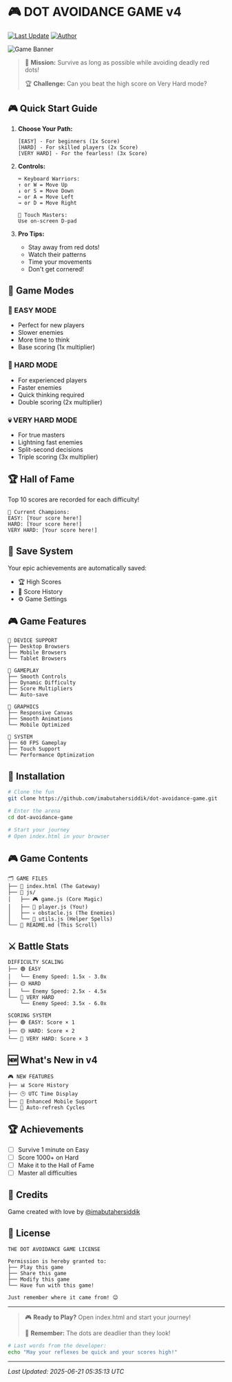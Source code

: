 🎮 DOT AVOIDANCE GAME v4 
=======================

[![Last Update](https://img.shields.io/badge/Last%20Update-2025--06--21%2005:35:13%20UTC-brightgreen)](https://github.com/imabutahersiddik/dot-avoidance-game)
[![Author](https://img.shields.io/badge/Author-@imabutahersiddik-blue)](https://github.com/imabutahersiddik)

![Game Banner](https://raw.githubusercontent.com/imabutahersiddik/dot-avoidance-game/main/banner.png)

> 🎯 **Mission:** Survive as long as possible while avoiding deadly red dots!
> 
> 🏆 **Challenge:** Can you beat the high score on Very Hard mode?

## 🎮 Quick Start Guide

1. **Choose Your Path:**
   ```
   [EASY] - For beginners (1x Score)
   [HARD] - For skilled players (2x Score)
   [VERY HARD] - For the fearless! (3x Score)
   ```

2. **Controls:**
   ```
   ⌨️ Keyboard Warriors:
   ↑ or W = Move Up
   ↓ or S = Move Down
   ← or A = Move Left
   → or D = Move Right
   
   📱 Touch Masters:
   Use on-screen D-pad
   ```

3. **Pro Tips:**
   - Stay away from red dots!
   - Watch their patterns
   - Time your movements
   - Don't get cornered!

## 🎯 Game Modes

### 👶 EASY MODE
- Perfect for new players
- Slower enemies
- More time to think
- Base scoring (1x multiplier)

### 💪 HARD MODE
- For experienced players
- Faster enemies
- Quick thinking required
- Double scoring (2x multiplier)

### 💀 VERY HARD MODE
- For true masters
- Lightning fast enemies
- Split-second decisions
- Triple scoring (3x multiplier)

## 🏆 Hall of Fame

Top 10 scores are recorded for each difficulty!
```
🥇 Current Champions:
EASY: [Your score here!]
HARD: [Your score here!]
VERY HARD: [Your score here!]
```

## 💾 Save System

Your epic achievements are automatically saved:
- 🏆 High Scores
- 📜 Score History
- ⚙️ Game Settings

## 🎮 Game Features

```
📱 DEVICE SUPPORT
├── Desktop Browsers
├── Mobile Browsers
└── Tablet Browsers

🎯 GAMEPLAY
├── Smooth Controls
├── Dynamic Difficulty
├── Score Multipliers
└── Auto-save

🎨 GRAPHICS
├── Responsive Canvas
├── Smooth Animations
└── Mobile Optimized

🎵 SYSTEM
├── 60 FPS Gameplay
├── Touch Support
└── Performance Optimization
```

## 🔧 Installation

```bash
# Clone the fun
git clone https://github.com/imabutahersiddik/dot-avoidance-game.git

# Enter the arena
cd dot-avoidance-game

# Start your journey
# Open index.html in your browser
```

## 🎮 Game Contents

```
🗂️ GAME FILES
├── 📄 index.html (The Gateway)
├── 📁 js/
│   ├── 🎮 game.js (Core Magic)
│   ├── 🏃 player.js (You!)
│   ├── 💀 obstacle.js (The Enemies)
│   └── 🔧 utils.js (Helper Spells)
└── 📖 README.md (This Scroll)
```

## ⚔️ Battle Stats

```
DIFFICULTY SCALING
├── 🟢 EASY
│   └── Enemy Speed: 1.5x - 3.0x
├── 🟡 HARD
│   └── Enemy Speed: 2.5x - 4.5x
└── 🔴 VERY HARD
    └── Enemy Speed: 3.5x - 6.0x

SCORING SYSTEM
├── 🟢 EASY: Score × 1
├── 🟡 HARD: Score × 2
└── 🔴 VERY HARD: Score × 3
```

## 🆕 What's New in v4

```
🎮 NEW FEATURES
├── 📊 Score History
├── 🕒 UTC Time Display
├── 📱 Enhanced Mobile Support
└── 🔄 Auto-refresh Cycles
```

## 🏆 Achievements

- [ ] Survive 1 minute on Easy
- [ ] Score 1000+ on Hard
- [ ] Make it to the Hall of Fame
- [ ] Master all difficulties

## 💖 Credits

Game created with love by [@imabutahersiddik](https://github.com/imabutahersiddik)

## 📜 License

```
THE DOT AVOIDANCE GAME LICENSE

Permission is hereby granted to:
├── Play this game
├── Share this game
├── Modify this game
└── Have fun with this game!

Just remember where it came from! 😉
```

---

> 🎮 **Ready to Play?** Open index.html and start your journey!
>
> 🌟 **Remember:** The dots are deadlier than they look!

```bash
# Last words from the developer:
echo "May your reflexes be quick and your scores high!"
```

---
*Last Updated: 2025-06-21 05:35:13 UTC*